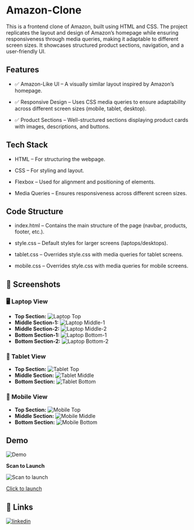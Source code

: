 
# Amazon-Clone

This is a frontend clone of Amazon, built using HTML and CSS. The project replicates the layout and design of Amazon’s homepage while ensuring responsiveness through media queries, making it adaptable to different screen sizes. It showcases structured product sections, navigation, and a user-friendly UI.


## Features

- ✅ Amazon-Like UI – A visually similar layout inspired by Amazon’s homepage.


- ✅ Responsive Design – Uses CSS media queries to ensure adaptability across different screen sizes (mobile, tablet, desktop).
- ✅ Product Sections – Well-structured sections displaying product cards with images, descriptions, and buttons.


## Tech Stack

* HTML – For structuring the webpage.



* CSS – For styling and layout.
* Flexbox – Used for alignment and positioning of elements.
* Media Queries – Ensures responsiveness across different screen sizes.

## Code Structure

* index.html – Contains the main structure of the page (navbar, products, footer, etc.).



* style.css – Default styles for larger screens (laptops/desktops).
* tablet.css – Overrides style.css with media queries for tablet screens.

* mobile.css – Overrides style.css with media queries for mobile screens.
## 📸 Screenshots

### 🖥️ Laptop View
- **Top Section:** ![Laptop Top](https://github.com/RahulRouchanGogoi/Amazon-Clone/blob/main/Photos/laptop-top.png)
- **Middle Section-1:** ![Laptop Middle-1](https://github.com/RahulRouchanGogoi/Amazon-Clone/blob/main/Photos/laptop-mid-1.png)
- **Middle Section-2:** ![Laptop Middle-2](https://github.com/RahulRouchanGogoi/Amazon-Clone/blob/main/Photos/laptop-mid-2.png)
- **Bottom Section-1:** ![Laptop Bottom-1](https://github.com/RahulRouchanGogoi/Amazon-Clone/blob/main/Photos/laptop-bottom-1.png)
- **Bottom Section-2:** ![Laptop Bottom-2](https://github.com/RahulRouchanGogoi/Amazon-Clone/blob/main/Photos/laptop-bottom-2.png)

### 📱 Tablet View
- **Top Section:** ![Tablet Top](https://github.com/RahulRouchanGogoi/Amazon-Clone/blob/main/Photos/tablet-top.png)
- **Middle Section:** ![Tablet Middle](https://github.com/RahulRouchanGogoi/Amazon-Clone/blob/main/Photos/tablet-mid.png)
- **Bottom Section:** ![Tablet Bottom](https://github.com/RahulRouchanGogoi/Amazon-Clone/blob/main/Photos/tablet-bottom.png)

### 📲 Mobile View
- **Top Section:** ![Mobile Top](https://github.com/RahulRouchanGogoi/Amazon-Clone/blob/main/Photos/mobile-top.jpg)
- **Middle Section:** ![Mobile Middle](https://github.com/RahulRouchanGogoi/Amazon-Clone/blob/main/Photos/mobile-mid.jpg)
- **Bottom Section:** ![Mobile Bottom](https://github.com/RahulRouchanGogoi/Amazon-Clone/blob/main/Photos/mobile-bottom.jpg)




## Demo

![Demo](https://github.com/RahulRouchanGogoi/Amazon-Clone/blob/main/Demo.gif)  

**Scan to Launch** 

![Scan to launch](https://github.com/RahulRouchanGogoi/Amazon-Clone/blob/main/QR.png)

[Click to launch](https://rahulrouchangogoi.github.io/Amazon-Clone/)
## 🔗 Links

[![linkedin](https://img.shields.io/badge/linkedin-0A66C2?style=for-the-badge&logo=linkedin&logoColor=white)](https://www.linkedin.com/in/rahul-rouchan-gogoi-04072001r)
